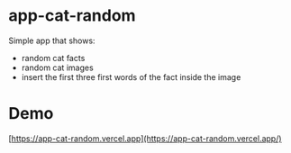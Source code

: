 # app-cat-random
Simple app that shows:
- random cat facts
- random cat images
- insert the first three first words of the fact inside the image

# Demo
[https://app-cat-random.vercel.app](https://app-cat-random.vercel.app/)
